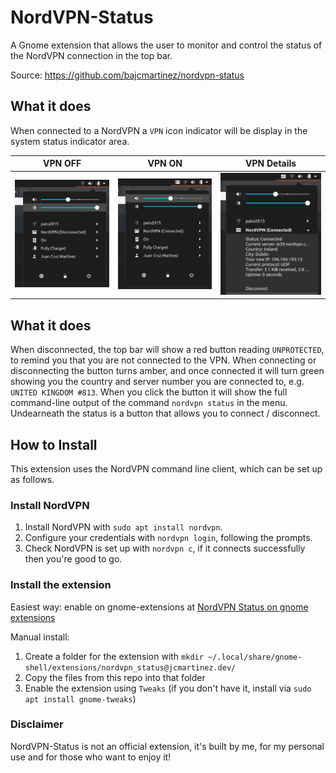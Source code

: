 # NordVPN-Status
A Gnome extension that allows the user to monitor and control the status of the NordVPN connection in the top bar.

Source: https://github.com/bajcmartinez/nordvpn-status

## What it does
When connected to a NordVPN a `VPN` icon indicator will be display in the system status indicator area.

|         VPN OFF                |         VPN ON                |      VPN Details       |
:-------------------------:|:-------------------------:|:-------------------------:
|![vpn off](./assets/vpn-off.png)|![vpn on](./assets/vpn-on.png)|    ![vpn details](./assets/vpn-details.png) |

## What it does
When disconnected, the top bar will show a red button reading `UNPROTECTED`, to remind you that you are not connected to the VPN. When connecting or disconnecting the button turns amber, and once connected it will turn green showing you the country and server number you are connected to, e.g. `UNITED KINGDOM #813`. When you click the button it will show the full command-line output of the command `nordvpn status` in the menu. Undearneath the status is a button that allows you to connect / disconnect.

## How to Install
This extension uses the NordVPN command line client, which can be set up as follows.

### Install NordVPN
1. Install NordVPN with `sudo apt install nordvpn`.
2. Configure your credentials with `nordvpn login`, following the prompts.
3. Check NordVPN is set up with `nordvpn c`, if it connects successfully then you're good to go.

### Install the extension
Easiest way: enable on gnome-extensions at [NordVPN Status on gnome extensions](https://extensions.gnome.org/extension/1879/nordvpn-status/)

Manual install:  
1. Create a folder for the extension with `mkdir ~/.local/share/gnome-shell/extensions/nordvpn_status@jcmartinez.dev/`
2. Copy the files from this repo into that folder
3. Enable the extension using `Tweaks` (if you don't have it, install via `sudo apt install gnome-tweaks`)

### Disclaimer
NordVPN-Status is not an official extension, it's built by me, for my personal use and for those who want to enjoy it!
